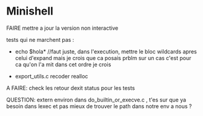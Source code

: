 # Minishell
FAIRE mettre a jour la version non interactive

<!-- MODIFIER get_next_line (multiple fd) -->
<!-- MODIFIER le heredoc pour le faire sans fork? -->
<!-- MODIFIER tout les signaux pour faire des fonctions avec sigaction? -->
<!-- MODIFIER enlever les exit et ne pas fork pour les builtin -->

<!-- - PROBLEME avec ft_get_command de la libft (je crois c'est le extern g_exit_status qu'il aime pas) -->

tests qui ne marchent pas :

- echo $hola* //faut juste, dans l'execution, mettre le bloc wildcards apres celui d'expand mais je crois que ca posais prblm sur un cas c'est pour ca qu'on l'a mit dans cet ordre je crois

- export_utils.c recoder realloc


A FAIRE: check les retour dexit status pour les tests

QUESTION: extern environ dans do_builtin_or_execve.c , t'es sur que ya besoin dans lexec et pas mieux de trouver le path dans notre env a nous ?

